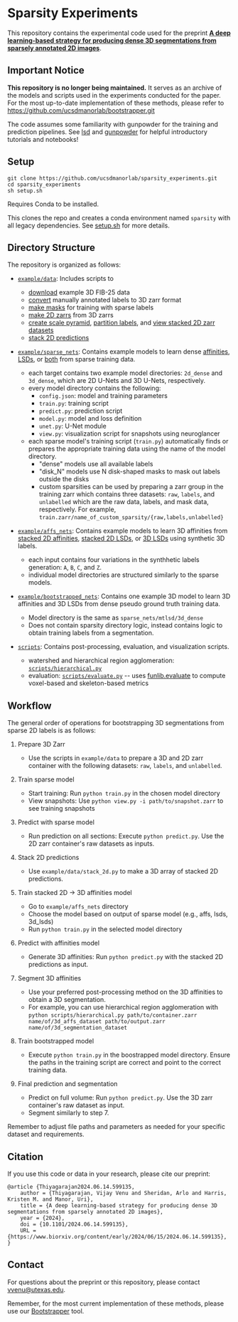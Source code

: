 # Sparsity Experiments

This repository contains the experimental code used for the preprint **[A deep learning-based strategy for producing dense 3D segmentations from sparsely annotated 2D images](https://www.biorxiv.org/content/10.1101/2024.06.14.599135v1)**.

## Important Notice
**This repository is no longer being maintained.** It serves as an archive of the models and scripts used in the experiments conducted for the paper. For the most up-to-date implementation of these methods, please refer to https://github.com/ucsdmanorlab/bootstrapper.git

The code assumes some familiarity with gunpowder for the training and prediction pipelines. See [lsd](https://github.com/funkelab/lsd) and [gunpowder](https://github.com/funkelab/gunpowder) for helpful introductory tutorials and notebooks!

## Setup
```
git clone https://github.com/ucsdmanorlab/sparsity_experiments.git
cd sparsity_experiments
sh setup.sh
```
Requires Conda to be installed. 

This clones the repo and creates a conda environment named `sparsity` with all legacy dependencies. See [setup.sh](setup.sh) for more details.

## Directory Structure

The repository is organized as follows:
- [`example/data`](example/data): Includes scripts to 
    * [download](example/data/download.py) example 3D FIB-25 data
    * [convert](example/data/tif_labels_to_zarr.py) manually annotated labels to 3D zarr format
    * [make masks](example/data/make_unlabelled_mask.py) for training with sparse labels
    * [make 2D zarrs](example/data/make_2d.py) from 3D zarrs
    * [create scale pyramid](example/data/scale_pyramid.py), [partition labels](example/data/partition_labels.py), and [view stacked 2D zarr datasets](example/data/view_stacked.py)
    * [stack 2D predictions](example/data/stack_2d.py)

- [`example/sparse_nets`](example/sparse_nets/): Contains example models to learn dense [affinities](`example/sparse_nets/affs`), [LSDs](`example/sparse_nets/lsd`), or [both](`example/sparse_nets/mtlsd`) from sparse training data.
    * each target contains two example model directories: `2d_dense` and `3d_dense`, which are 2D U-Nets and 3D U-Nets, respectively. 
    * every model directory contains the following: 
        * `config.json`: model and training parameters
        * `train.py`: training script
        * `predict.py`: prediction script
        * `model.py`: model and loss definition
        * `unet.py`: U-Net module
        * `view.py`: visualization script for snapshots using neuroglancer
    * each sparse model's training script (`train.py`) automatically finds or prepares the appropriate training data using the name of the model directory.
        - "dense" models use all available labels
        - "disk_N" models use N disk-shaped masks to mask out labels outside the disks
        - custom sparsities can be used by preparing a zarr group in the training zarr which contains three datasets: `raw`, `labels`, and `unlabelled` which are the raw data, labels, and mask data, respectively. For example, `train.zarr/name_of_custom_sparsity/{raw,labels,unlabelled}`
- [`example/affs_nets`](example/affs_nets): Contains example models to learn 3D affinities from [stacked 2D affinities](`example/affs_nets/affs`), [stacked 2D LSDs](`example/affs_nets/lsds`), or [3D LSDs](`example/affs_nets/3d_lsds`) using synthetic 3D labels.
    * each input contains four variations in the synthhetic labels generation: `A`, `B`, `C`, and `Z`. 
    * individual model directories are structured similarly to the sparse models.
- [`example/bootstrapped_nets`](example/bootstrapped_nets): Contains one example 3D model to learn 3D affinities and 3D LSDs from dense pseudo ground truth training data. 
    * Model directory is the same as `sparse_nets/mtlsd/3d_dense`
    * Does not contain sparsity directory logic, instead contains logic to obtain training labels from a segmentation. 
- [`scripts`](scripts): Contains post-processing, evaluation, and visualization scripts.
    * watershed and hierarchical region agglomeration: [`scripts/hierarchical.py`](scripts/hierarchical.py)
    * evaluation: [`scripts/evaluate.py`](scripts/evaluate.py) -- uses [funlib.evaluate](https://github.com/funkelab/funlib.evaluate) to compute voxel-based and skeleton-based metrics

## Workflow

The general order of operations for bootstrapping 3D segmentations from sparse 2D labels is as follows:
1. Prepare 3D Zarr
    - Use the scripts in  `example/data` to prepare a 3D and 2D zarr container with the following datasets: `raw`, `labels`, and `unlabelled`. 

2. Train sparse model
    - Start training: Run `python train.py` in the chosen model directory
    - View snapshots: Use `python view.py -i path/to/snapshot.zarr` to see training snapshots

3. Predict with sparse model
    - Run prediction on all sections: Execute `python predict.py`. Use the 2D zarr container's raw datasets as inputs.

4. Stack 2D predictions
    - Use `example/data/stack_2d.py` to make a 3D array of stacked 2D predictions.

5. Train stacked 2D -> 3D affinities model
    - Go to `example/affs_nets` directory
    - Choose the model based on output of sparse model (e.g., affs, lsds, 3d_lsds)
    - Run `python train.py` in the selected model directory

6. Predict with affinities model
    - Generate 3D affinities: Run `python predict.py` with the stacked 2D predictions as input.

7. Segment 3D affinities
    - Use your preferred post-processing method on the 3D affinities to obtain a 3D segmentation.
    - For example, you can use hierarchical region agglomeration with `python scripts/hierarchical.py path/to/container.zarr name/of/3d_affs_dataset path/to/output.zarr name/of/3d_segmentation_dataset`

8. Train bootstrapped model
    - Execute `python train.py` in the boostrapped model directory. Ensure the paths in the training script are correct and point to the correct training data.

9. Final prediction and segmentation
    - Predict on full volume: Run `python predict.py`. Use the 3D zarr container's raw dataset as input.
    - Segment similarly to step 7.

Remember to adjust file paths and parameters as needed for your specific dataset and requirements.

## Citation

If you use this code or data in your research, please cite our preprint:
```
@article {Thiyagarajan2024.06.14.599135,
	author = {Thiyagarajan, Vijay Venu and Sheridan, Arlo and Harris, Kristen M. and Manor, Uri},
	title = {A deep learning-based strategy for producing dense 3D segmentations from sparsely annotated 2D images},
	year = {2024},
	doi = {10.1101/2024.06.14.599135},
	URL = {https://www.biorxiv.org/content/early/2024/06/15/2024.06.14.599135},
}
```

## Contact

For questions about the preprint or this repository, please contact vvenu@utexas.edu.

Remember, for the most current implementation of these methods, please use our [Bootstrapper](https://github.com/ucsdmanorlab/bootstrapper.git) tool.
